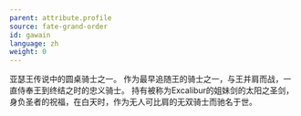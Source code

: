 ```yaml
---
parent: attribute.profile
source: fate-grand-order
id: gawain
language: zh
weight: 0
---
```


亚瑟王传说中的圆桌骑士之一。
作为最早追随王的骑士之一，与王并肩而战，一直侍奉王到终结之时的忠义骑士。
持有被称为Excalibur的姐妹剑的太阳之圣剑，身负圣者的祝福，在白天时，作为无人可比肩的无双骑士而驰名于世。
